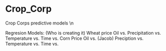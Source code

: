 # Crop_Corp
Crop Corps predictive models \n

Regresion Models: (Who is creating it) 
  Wheat price
    Oil vs. 
    Precipitation vs. 
    Temperature vs.
    Time vs.
  Corn Price
    Oil vs. (Jacob)
    Preciption vs.
    Temperature vs.
    Time vs.
    
    
